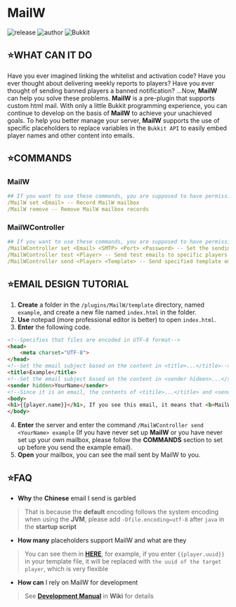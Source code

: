 # MailW
![release](https://img.shields.io/github/v/release/ElaBosak233/MailW?style=flat-square) ![author](https://img.shields.io/badge/author-ElaBosak233-brightgreen?style=flat-square) ![Bukkit](https://img.shields.io/badge/Bukkit-1.12.2-blue?style=flat-square)


## ⭐**WHAT CAN IT DO**

Have you ever imagined linking the whitelist and activation code? Have you ever thought about delivering weekly reports to players? Have you ever thought of sending banned players a banned notification? ...Now, **MailW** can help you solve these problems. **MailW** is a pre-plugin that supports custom html mail. With only a little Bukkit programming experience, you can continue to develop on the basis of **MailW** to achieve your unachieved goals. To help you better manage your server, **MailW** supports the use of specific placeholders to replace variables in the `Bukkit API` to easily embed player names and other content into emails.

## ⭐**COMMANDS**

### **MailW**
```yaml
## If you want to use these commands, you are supposed to have permission "MailW.general"(Give all by default)
/MailW set <Email> -- Record MailW mailbox
/MailW remove -- Remove MailW mailbox records
```
### **MailWController**
```yaml
## If you want to use these commands, you are supposed to have permission "MailW.admin"(Give op by default)
/MailWController set <Email> <SMTP> <Port> <Password> -- Set the sending email
/MailWController test <Player> -- Send test emails to specific players
/MailWController send <Player> <Template> -- Send specified template emails to specific players
```

## ⭐**EMAIL DESIGN TUTORIAL**

1. **Create** a folder in the `/plugins/MailW/template` directory, named `example`, and create a new file named `index.html` in the folder.
2. **Use** notepad (more professional editor is better) to open `index.html`.
3. **Enter** the following code.
```html
<!--Specifies that files are encoded in UTF-8 format-->
<head>
    <meta charset="UTF-8">
</head>
<!--Set the email subject based on the content in <title>...</title>-->
<title>Example</title>
<!--Set the email subject based on the content in <sender hideen>...</sender>-->
<sender hidden>YourName</sender>
<!--Since it is an email, the contents of <titile>...</title> and <sender hidden>...</sender> are not visible, and the rest of the content will be judged as the body of the email, you can use inline style-->
<body>
<h1>{{player.name}}</h1>, If you see this email, it means that <b>MailW</b> has been able to send mail normally on your server
</body>
```
4. **Enter** the server and enter the command `/MailWController send <YourName> example` (If you have never set up **MailW** or you have never set up your own mailbox, please follow the **COMMANDS** section to set up before you send the example email).
5. **Open** your mailbox, you can see the mail sent by MailW to you.

## ⭐**FAQ**
- **Why** the **Chinese** email I send is garbled
> That is because the **default** encoding follows the system encoding when using the **JVM**, please add `-Dfile.encoding=utf-8` after `java` in the **startup script**
- **How many** placeholders support MailW and what are they
> You can see them in [**HERE**](https://github.com/ElaBosak233/MailW/blob/master/src/main/java/cn/elabosak/mailw/API/MailWAPI.java#L138), for example, if you enter `{{player.uuid}}` in your template file, it will be replaced with `the uuid of the target player`, which is very flexible
- **How can** I rely on MailW for development
> See [**Development Manual**](https://github.com/ElaBosak233/MailW/wiki/Development-Manual) in **Wiki** for details
